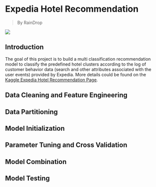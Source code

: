 # Expedia Hotel Recommendation
> By RainDrop


![](https://kaggle2.blob.core.windows.net/competitions/kaggle/5056/media/expedia_icons.png)

## Introduction

The goal of this project is to build a multi classification recommendation model to classify the predefined hotel clusters according to the log of customer behavior data (search and other attributes associated with the user events) provided by Expedia. More details could be found on the [Kaggle Expedia Hotel Recommendation Page](https://www.kaggle.com/c/expedia-hotel-recommendations). 

## Data Cleaning and Feature Engineering

## Data Partitioning

## Model Initialization

## Parameter Tuning and Cross Validation

## Model Combination

## Model Testing
